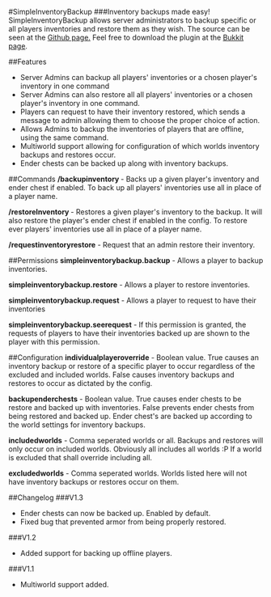 #SimpleInventoryBackup
###Inventory backups made easy!
SimpleInventoryBackup allows server administrators to backup specific or all players inventories and restore them as they wish. The source can be seen at the [Github page.](https://github.com/Cammy-the-block/SimpleInventoryBackup) Feel free to download the plugin at the [Bukkit page](http://dev.bukkit.org/bukkit-plugins/simpleinventorybackup/).

##Features
* Server Admins can backup all players' inventories or a chosen player's inventory in one command
* Server Admins can also restore all all players' inventories or a chosen player's inventory in one command.
* Players can request to have their inventory restored, which sends a message to admin allowing them to choose the proper choice of action.
* Allows Admins to backup the inventories of players that are offline, using the same command.
* Multiworld support allowing for configuration of which worlds inventory backups and restores occur.
* Ender chests can be backed up along with inventory backups.

##Commands
**/backupinventory <player>** - Backs up a given player's inventory and ender chest if enabled. To back up all players' inventories use all in place of a player name.

**/restoreInventory <player>** - Restores a given player's inventory to the backup. It will also restore the player's ender chest if enabled in the config. To restore ever players' inventories use all in place of a player name.

**/requestinventoryrestore** - Request that an admin restore their inventory.

##Permissions
**simpleinventorybackup.backup** - Allows a player to backup inventories.

**simpleinventorybackup.restore** - Allows a player to restore inventories.

**simpleinventorybackup.request** - Allows a player to request to have their inventories

**simpleinventorybackup.seerequest** - If this permission is granted, the requests of players to have their inventories backed up are shown to the player with this permission. 

##Configuration
**individualplayeroverride** - Boolean value. True causes an inventory backup or restore of a specific player to occur regardless of the excluded and included worlds. False causes inventory backups and restores to occur as dictated by the config.

**backupenderchests** - Boolean value. True causes ender chests to be restore and backed up with inventories. False prevents ender chests from being restored and backed up. Ender chest's are backed up according to the world settings for inventory backups.

**includedworlds** - Comma seperated worlds or all. Backups and restores will only occur on included worlds. Obviously all includes all worlds :P If a world is excluded that shall override including all.

**excludedworlds** - Comma seperated worlds. Worlds listed here will not have inventory backups or restores occur on them.

##Changelog
###V1.3
* Ender chests can now be backed up. Enabled by default.
* Fixed bug that prevented armor from being properly restored.

###V1.2
* Added support for backing up offline players.

###V1.1
* Multiworld support added.
